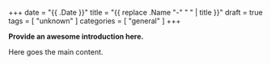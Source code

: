 +++
date = "{{ .Date }}"
title = "{{ replace .Name "-" " " | title }}"
draft = true
tags = [
  "unknown"
]
categories = [
  "general"
]
+++


**Provide an awesome introduction here.**
<!--more-->

Here goes the main content.